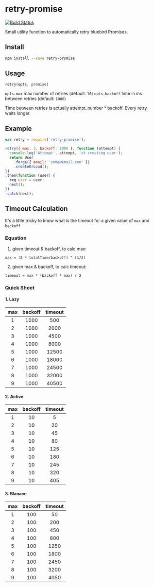 # retry-promise

[![Build Status](https://travis-ci.org/olalonde/retry-promise.svg)](https://travis-ci.org/olalonde/retry-promise)

Small utility function to automatically retry bluebird Promises.

## Install

```bash
npm install --save retry-promise
```

## Usage

`retry(opts, promise)`

`opts.max` max number of retries (default: `10`)
`opts.backoff` time in ms between retries (default: `1000`)

Time between retries is actually attempt_number * backoff.
Every retry waits longer.

## Example

```javascript
var retry = require('retry-promise');

retry({ max: 3, backoff: 1000 }, function (attempt) {
  console.log('Attempt', attempt, 'at creating user');
  return User
    .forge({ email: 'some@email.com' })
    .createOrLoad();
})
.then(function (user) {
  req.user = user;
  next();
})
.catch(next);
```

## Timeout Calculation

It's a little tricky to know what is the timeout for a given value of `max` and `backoff`.

### Equation

1. given timeout & backoff, to calc max:  
  ```
  max = (2 * totalTime/backoff) ^ (1/2) 
  ```
2. given max & backoff, to calc timeout:  
  ```
  timeout = max * (backoff * max) / 2
  ```

### Quick Sheet

#### 1. Lazy

| max |backoff|timeout|
|:---:|:-----:|:-----:|
| 1 |	1000 |	500   |
| 2 |	1000 |	2000  |
| 3 |	1000 |	4500  |
| 4 |	1000 |	8000  |
| 5 |	1000 |	12500 |
| 6 |	1000 |	18000 |
| 7 |	1000 |	24500 |
| 8 |	1000 |	32000 |
| 9 |	1000 |	40500 |

#### 2. Active
| max |backoff|timeout|
|:---:|:-----:|:-----:|
| 1 |	10 |	5 |
| 2 |	10 |	20 |
| 3 |	10 |	45 |
| 4 |	10 |	80 |
| 5 |	10 |	125 |
| 6 |	10 |	180 |
| 7 |	10 |	245 |
| 8 |	10 |	320 |
| 9 |	10 |	405 |

#### 3. Blanace
| max |backoff|timeout|
|:---:|:-----:|:-----:|
| 1 |	100 |	50 |
| 2 |	100 |	200 |
| 3 |	100 |	450 |
| 4 |	100 |	800 |
| 5 |	100 |	1250 |
| 6 |	100 |	1800 |
| 7 |	100 |	2450 |
| 8 |	100 |	3200 |
| 9 |	100 |	4050 |
